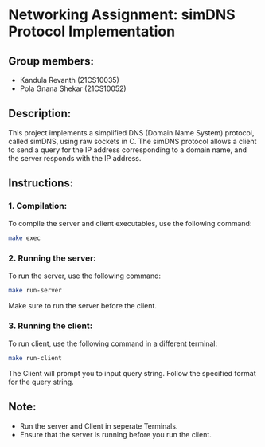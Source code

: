 # Networking Assignment: simDNS Protocol Implementation

## Group members:
- Kandula Revanth (21CS10035)
- Pola Gnana Shekar (21CS10052)

## Description:
This project implements a simplified DNS (Domain Name System) protocol, called simDNS, using raw sockets in C. The simDNS protocol allows a client to send a query for the IP address corresponding to a domain name, and the server responds with the IP address.

## Instructions:

### 1. Compilation:
To compile the server and client executables, use the following command:
```bash
make exec
```

### 2. Running the server:
To run the server, use the following command:
```bash
make run-server
```
Make sure to run the server before the client.

### 3. Running the client:
To run client, use the following command in a different terminal:
```bash
make run-client
```
The Client will prompt you to input query string. Follow the specified format for the query string.

## Note:
- Run the server and Client in seperate Terminals.
- Ensure that the server is running before you run the client.